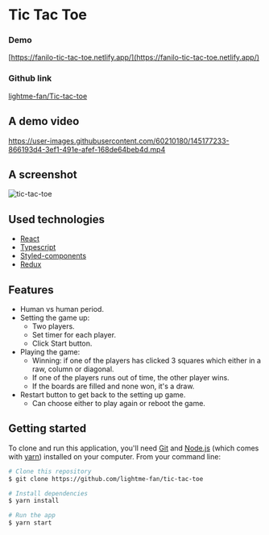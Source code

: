 # Tic Tac Toe

### Demo

[https://fanilo-tic-tac-toe.netlify.app/](https://fanilo-tic-tac-toe.netlify.app/)

### Github link

[lightme-fan/Tic-tac-toe](https://github.com/lightme-fan/tic-tac-toe)

## A demo video
https://user-images.githubusercontent.com/60210180/145177233-866193d4-3ef1-491e-afef-168de64beb4d.mp4

## A screenshot
![tic-tac-toe](https://user-images.githubusercontent.com/60210180/145177455-3c270c44-2bf1-4559-a028-9a2141485774.png)

## Used technologies
- [React](https://reactjs.org/)
- [Typescript](https://www.typescriptlang.org/)
- [Styled-components](https://styled-components.com/)
- [Redux](https://redux.js.org/)

## Features
- Human vs human period.
- Setting the game up:
  - Two players.
  - Set timer for each player.
  - Click Start button.
- Playing the game:
  - Winning: if one of the players has clicked 3 squares which either in a raw, column or diagonal.
  - If one of the players runs out of time, the other player wins.
  - If the boards are filled and none won, it's a draw.
- Restart button to get back to the setting up game.
  - Can choose either to play again or reboot the game.

## Getting started

To clone and run this application, you'll need [Git](https://git-scm.com) and [Node.js](https://nodejs.org/en/download/) (which comes with [yarn](https://yarnpkg.com/)) installed on your computer. From your command line:

```bash
# Clone this repository
$ git clone https://github.com/lightme-fan/tic-tac-toe

# Install dependencies
$ yarn install

# Run the app
$ yarn start
```
